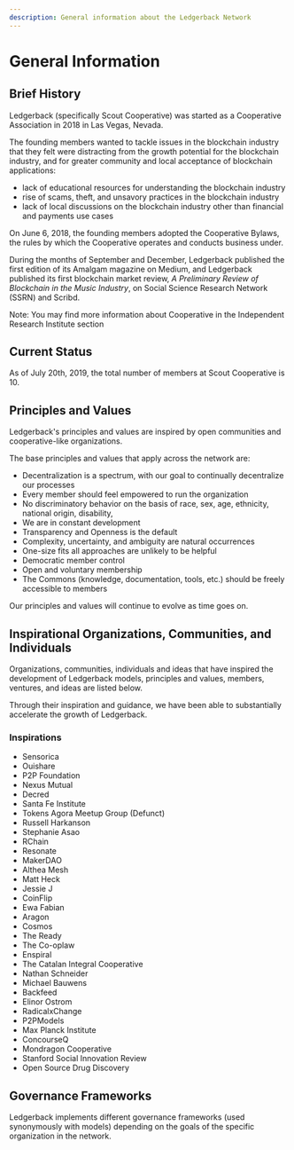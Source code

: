 ```yaml
---
description: General information about the Ledgerback Network
---
```


# General Information

## Brief History

Ledgerback \(specifically Scout Cooperative\) was started as a Cooperative Association in 2018 in Las Vegas, Nevada.

The  founding members wanted to tackle issues in the blockchain industry that they felt were distracting from the growth potential for the blockchain industry, and for greater community and local acceptance of blockchain applications:

* lack of educational resources for understanding the blockchain industry
* rise of scams, theft, and unsavory practices in the blockchain industry 
* lack of local discussions on the blockchain industry other than financial and payments use cases

On June 6, 2018, the founding members adopted the Cooperative Bylaws, the rules by which the Cooperative operates and conducts business under. 

During the months of September and December, Ledgerback published the first edition of its Amalgam magazine on Medium, and Ledgerback published its first blockchain market review, _A Preliminary Review of Blockchain in the Music Industry_, on Social Science Research Network \(SSRN\) and Scribd. 

Note: You may find more information about Cooperative in the Independent Research Institute section

## Current Status

As of July 20th, 2019, the total number of members at Scout Cooperative is 10. 

## Principles and Values

Ledgerback's principles and values are inspired by open communities and cooperative-like organizations.

The base principles and values that apply across the network are:

* Decentralization is a spectrum, with our goal to continually decentralize our processes
* Every member should feel empowered to run the organization
* No discriminatory behavior on the basis of race, sex, age, ethnicity, national origin, disability, 
* We are in constant development
* Transparency and Openness is the default
* Complexity, uncertainty, and ambiguity are natural occurrences
* One-size fits all approaches are unlikely to be helpful
* Democratic member control
* Open and voluntary membership
* The Commons \(knowledge, documentation, tools, etc.\) should be freely accessible to members

Our principles and values will continue to evolve as time goes on.

## Inspirational Organizations, Communities, and Individuals

Organizations, communities, individuals and ideas that have inspired the development of Ledgerback models, principles and values, members, ventures, and ideas are listed below.

Through their inspiration and guidance, we have been able to substantially accelerate the growth of Ledgerback. 

### Inspirations

* Sensorica
* Ouishare
* P2P Foundation 
* Nexus Mutual 
* Decred
* Santa Fe Institute
* Tokens Agora Meetup Group \(Defunct\)
* Russell Harkanson
* Stephanie Asao
* RChain 
* Resonate
* MakerDAO
* Althea Mesh
* Matt Heck
* Jessie J
* CoinFlip
* Ewa Fabian
* Aragon
* Cosmos
* The Ready
* The Co-oplaw
* Enspiral
* The Catalan Integral Cooperative
* Nathan Schneider
* Michael Bauwens 
* Backfeed
* Elinor Ostrom
* RadicalxChange
* P2PModels
* Max Planck Institute
* ConcourseQ
* Mondragon Cooperative
* Stanford Social Innovation Review
* Open Source Drug Discovery

## Governance Frameworks 

Ledgerback implements different governance frameworks \(used synonymously with models\) depending on the goals of the specific organization in the network.







